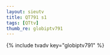 ```yaml
--- 
layout: sieutv
title: QT791 s1
tags: [QTtv]
thumb_re: globiptv791
---
```

{% include tvadv key="globiptv791" %} 
